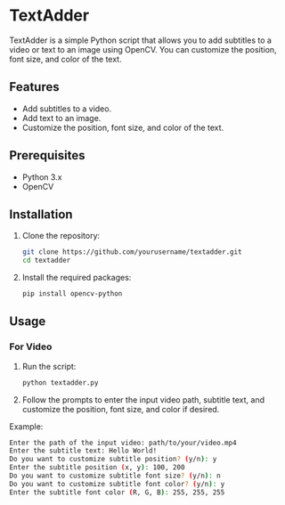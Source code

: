 # TextAdder

TextAdder is a simple Python script that allows you to add subtitles to a video or text to an image using OpenCV. You can customize the position, font size, and color of the text.

## Features
- Add subtitles to a video.
- Add text to an image.
- Customize the position, font size, and color of the text.

## Prerequisites
- Python 3.x
- OpenCV

## Installation
1. Clone the repository:
    ```bash
    git clone https://github.com/yourusername/textadder.git
    cd textadder
    ```

2. Install the required packages:
    ```bash
    pip install opencv-python
    ```

## Usage
### For Video
1. Run the script:
    ```bash
    python textadder.py
    ```

2. Follow the prompts to enter the input video path, subtitle text, and customize the position, font size, and color if desired.

Example:
```bash
Enter the path of the input video: path/to/your/video.mp4
Enter the subtitle text: Hello World!
Do you want to customize subtitle position? (y/n): y
Enter the subtitle position (x, y): 100, 200
Do you want to customize subtitle font size? (y/n): n
Do you want to customize subtitle font color? (y/n): y
Enter the subtitle font color (R, G, B): 255, 255, 255
